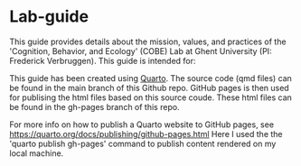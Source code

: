 # Lab-guide

This guide provides details about the mission, values, and practices of the 'Cognition, Behavior, and Ecology' (COBE) Lab at Ghent University (PI: Frederick Verbruggen). This guide is intended for:

This guide has been created using [Quarto](https://quarto.org). The source code (qmd files) can be found in the main branch of this Github repo. 
GitHub pages is then used for publising the html files based on this source coude. These html files can be found in the gh-pages branch of this repo. 

For more info on how to publish a Quarto website to GitHub pages, see https://quarto.org/docs/publishing/github-pages.html
Here I used the the 'quarto publish gh-pages' command to publish content rendered on my local machine.
